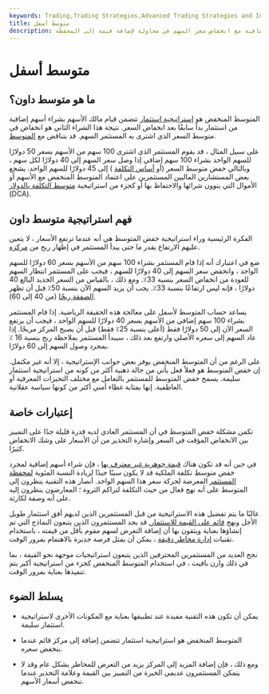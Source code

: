 ```yaml
---
keywords: Trading,Trading Strategies,Advanced Trading Strategies and Instruments,Advanced Strategies and Instruments
title: متوسط أسفل
description: يشير متوسط الانخفاض إلى الموقف الذي يشتري فيه المستثمر أسهمًا إضافية مع انخفاض سعر السهم في محاولة لإضافة قيمة إلى المحفظة.
---
```


# متوسط أسفل
## ما هو متوسط داون؟

المتوسط المنخفض هو [إستراتيجية استثمار](/investmentstrategy) تتضمن قيام مالك الأسهم بشراء أسهم إضافية من استثمار بدأ سابقًا بعد انخفاض السعر. نتيجة هذا الشراء الثاني هو انخفاض في متوسط السعر الذي اشترى به المستثمر السهم. قد يتناقض مع [المتوسط](/averageup).

على سبيل المثال ، قد يقوم المستثمر الذي اشترى 100 سهم من الأسهم بسعر 50 دولارًا للسهم الواحد بشراء 100 سهم إضافي إذا وصل سعر السهم إلى 40 دولارًا لكل سهم ، وبالتالي خفض متوسط السعر (أو [أساس التكلفة](/costbasis) ) إلى 45 دولارًا للسهم الواحد. يشجع بعض المستشارين الماليين المستثمرين على اعتماد المتوسط المنخفض مع الأسهم أو الأموال التي ينوون شرائها والاحتفاظ بها أو كجزء من استراتيجية [متوسط التكلفة بالدولار](/dollarcostaveraging) (DCA).

## فهم استراتيجية متوسط داون

الفكرة الرئيسية وراء استراتيجية خفض المتوسط هي أنه عندما ترتفع الأسعار ، لا يتعين عليهم الارتفاع بقدر ما حتى يبدأ المستثمر في إظهار ربح من [مركزه](/position).

ضع في اعتبارك أنه إذا قام المستثمر بشراء 100 سهم من الأسهم بسعر 60 دولارًا للسهم الواحد ، وانخفض سعر السهم إلى 40 دولارًا للسهم ، فيجب على المستثمر انتظار السهم للعودة من انخفاض السعر بنسبة 33٪. ومع ذلك ، بالقياس من السعر الجديد البالغ 40 دولارًا ، فإنه ليس ارتفاعًا بنسبة 33٪. يجب أن يزيد السهم الآن بنسبة 50٪ قبل أن تظهر [الصفقة ربحًا](/profit) (من 40 إلى 60).

يساعد حساب المتوسط لأسفل على معالجة هذه الحقيقة الرياضية. إذا قام المستثمر بشراء 100 سهم إضافي من الأسهم بسعر 40 دولارًا للسهم الواحد ، فيجب أن يرتفع السعر الآن إلى 50 دولارًا فقط (أعلى بنسبة 25٪ فقط) قبل أن يصبح المركز مربحًا. إذا عاد السهم إلى سعره الأصلي وارتفع بعد ذلك ، سيبدأ المستثمر بملاحظة ربح بنسبة 16 ٪ بمجرد وصول السهم إلى 60 دولارًا.

على الرغم من أن المتوسط المنخفض يوفر بعض جوانب الإستراتيجية ، إلا أنه غير مكتمل. إن خفض المتوسط هو فعلاً فعل يأتي من حالة ذهنية أكثر من كونه من استراتيجية استثمار سليمة. يسمح خفض المتوسط للمستثمر بالتعامل مع مختلف التحيزات المعرفية أو العاطفية. إنها بمثابة غطاء أمني أكثر من كونها سياسة عقلانية.

## إعتبارات خاصة

تكمن مشكلة خفض المتوسط في أن المستثمر العادي لديه قدرة قليلة جدًا على التمييز بين الانخفاض المؤقت في السعر وإشارة التحذير من أن الأسعار على وشك الانخفاض كثيرًا.

في حين أنه قد تكون هناك [قيمة جوهرية غير معترف بها](/intrinsicvalue) ، فإن شراء أسهم إضافية لمجرد خفض متوسط تكلفة الملكية قد لا يكون سببًا جيدًا لزيادة النسبة المئوية [لمحفظة المستثمر](/portfolio) المعرضة لحركة سعر هذا السهم الواحد. أنصار هذه التقنية ينظرون إلى المتوسط على أنه نهج فعال من حيث التكلفة لتراكم الثروة ؛ المعارضون ينظرون إليه على أنه وصفة لكارثة.

غالبًا ما يتم تفضيل هذه الاستراتيجية من قبل المستثمرين الذين لديهم أفق استثمار طويل الأجل ونهج [قائم على القيمة للاستثمار.](/valueinvesting) قد يجد المستثمرون الذين يتبعون النماذج التي تم إنشاؤها بعناية ويثقون بها أن إضافة التعرض لسهم مقوم بأقل من قيمته ، باستخدام تقنيات [إدارة مخاطر دقيقة](/riskmanagement) ، يمكن أن يمثل فرصة جديرة بالاهتمام بمرور الوقت.

نجح العديد من المستثمرين المحترفين الذين يتبعون استراتيجيات موجهة نحو القيمة ، بما في ذلك وارن بافيت ، في استخدام المتوسط المنخفض كجزء من استراتيجية أكبر يتم تنفيذها بعناية بمرور الوقت.

## يسلط الضوء

- يمكن أن تكون هذه التقنية مفيدة عند تطبيقها بعناية مع المكونات الأخرى لاستراتيجية استثمار سليمة.

- المتوسط المنخفض هو استراتيجية استثمار تتضمن إضافة إلى مركز قائم عندما ينخفض سعره.

- ومع ذلك ، فإن إضافة المزيد إلى المركز يزيد من التعرض للمخاطر بشكل عام وقد لا يتمكن المستثمرون عديمي الخبرة من التمييز بين القيمة وعلامة التحذير عندما تنخفض أسعار الأسهم.

